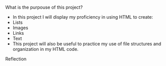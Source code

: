 What is the purpouse of this project?
 - In this project I will display my proficiency in using HTML to create:
  - Lists
  - Images
  - Links
  - Text
 - This project will also be useful to practice my use of file structures and organization in my HTML code.

 Reflection

